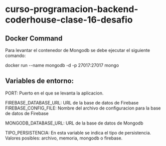 # curso-programacion-backend-coderhouse-clase-16-desafio


## Docker Command

Para levantar el contenedor de Mongodb se debe ejecutar el siguiente comando:

docker run --name mongodb -d -p 27017:27017  mongo



## Variables de entorno:

PORT: Puerto en el que se levanta la aplicacion.

FIREBASE_DATABASE_URL: URL de la base de datos de Firebase
FIREBASE_CONFIG_FILE: Nombre del archivo de configuracion para la base de datos de Firebase

MONGODB_DATABASE_URL: URL de la base de datos de Mongodb

TIPO_PERSISTENCIA: En esta variable se indica el tipo de persistencia. Valores posibles: archivo, memoria, mongodb o firebase.

